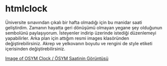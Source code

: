 # htmlclock
Üniversite sınavından çıkalı bir hafta olmadığı için bu manidar saati geliştirdim. 
Zamanın hayatta geri dönüşümü olmayan yegane şey olduğunun sembolünü paylaşıyorum. 
İsteyenler indirip üzerinde istediği düzenlemeyi yapabilirler. 
Arka plan için attığım resmi images klasöründen değiştirebilirsiniz. 
Akrep ve yelkovanın boyutu ve rengini de style etiketi içerisinden değiştirebilirsiniz.

[Image of OSYM Clock / ÖSYM Saatinin Görüntüsü ](www.google.com)
